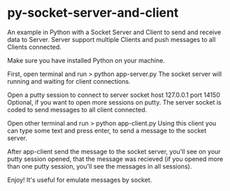 # py-socket-server-and-client
An example in Python with a Socket Server and Client to send and receive data to Server. Server support multiple Clients and push messages to all Clients connected.

Make sure you have installed Python on your machine.

First, open terminal and run > python app-server.py
The socket server will running and waiting for client connections.

Open a putty session to connect to server socket host 127.0.0.1 port 14150 Optional, if you want to open more sessions on putty. The server socket is coded to send messages to all client connected.

Open other terminal and run > python app-client.py
Using this client you can type some text and press enter, to send a message to the socket server.

After app-client send the message to the socket server, you'll see on your putty session opened, that the message was recieved (if you opened more than one putty session, you'll see the messages in all sessions).

Enjoy!
It's useful for emulate messages by socket.

